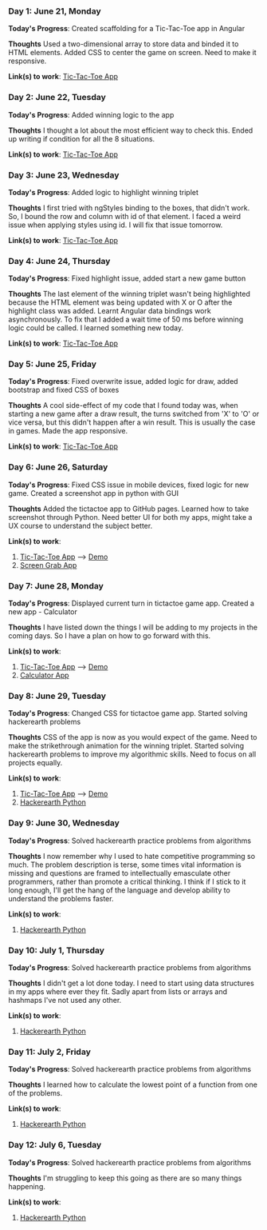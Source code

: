 <!-- # 100 Days Of Code - Log

### Day 0: February 30, 2016 (Example 1)
##### (delete me or comment me out)

**Today's Progress**: Fixed CSS, worked on canvas functionality for the app.

**Thoughts:** I really struggled with CSS, but, overall, I feel like I am slowly getting better at it. Canvas is still new for me, but I managed to figure out some basic functionality.

**Link to work:** [Calculator App](http://www.example.com)

### Day 0: February 30, 2016 (Example 2)
##### (delete me or comment me out)

**Today's Progress**: Fixed CSS, worked on canvas functionality for the app.

**Thoughts**: I really struggled with CSS, but, overall, I feel like I am slowly getting better at it. Canvas is still new for me, but I managed to figure out some basic functionality.

**Link(s) to work**: [Calculator App](http://www.example.com) -->

### Day 1: June 21, Monday

**Today's Progress**: Created scaffolding for a Tic-Tac-Toe app in Angular

**Thoughts** Used a two-dimensional array to store data and binded it to HTML elements. Added CSS to center the game on screen. Need to make it responsive.

**Link(s) to work**: [Tic-Tac-Toe App](https://github.com/anupwritescode/tictactoe)

### Day 2: June 22, Tuesday

**Today's Progress**: Added winning logic to the app

**Thoughts** I thought a lot about the most efficient way to check this. Ended up writing if condition for all the 8 situations. 

**Link(s) to work**: [Tic-Tac-Toe App](https://github.com/anupwritescode/tictactoe)

### Day 3: June 23, Wednesday

**Today's Progress**: Added logic to highlight winning triplet

**Thoughts** I first tried with ngStyles binding to the boxes, that didn't work. So, I bound the row and column with id of that element. I faced a weird issue when applying styles using id. I will fix that issue tomorrow. 

**Link(s) to work**: [Tic-Tac-Toe App](https://github.com/anupwritescode/tictactoe)

### Day 4: June 24, Thursday

**Today's Progress**: Fixed highlight issue, added start a new game button

**Thoughts** The last element of the winning triplet wasn't being highlighted because the HTML element was being updated with X or O after the highlight class was added. Learnt Angular data bindings work asynchronously. To fix that I added a wait time of 50 ms before winning logic could be called. I learned something new today.

**Link(s) to work**: [Tic-Tac-Toe App](https://github.com/anupwritescode/tictactoe)

### Day 5: June 25, Friday

**Today's Progress**: Fixed overwrite issue, added logic for draw, added bootstrap and fixed CSS of boxes

**Thoughts** A cool side-effect of my code that I found today was, when starting a new game after a draw result, the turns switched from 'X' to 'O' or vice versa, but this didn't happen after a win result. This is usually the case in games. Made the app responsive.

**Link(s) to work**: [Tic-Tac-Toe App](https://github.com/anupwritescode/tictactoe)

### Day 6: June 26, Saturday

**Today's Progress**: Fixed CSS issue in mobile devices, fixed logic for new game. Created a screenshot app in python with GUI

**Thoughts** Added the tictactoe app to GitHub pages. Learned how to take screenshot through Python. Need better UI for both my apps, might take a UX course to understand the subject better.

**Link(s) to work**: 
1. [Tic-Tac-Toe App](https://github.com/anupwritescode/tictactoe) --> [Demo](https://anupwritescode.github.io/tictactoe)
2. [Screen Grab App](https://github.com/anupwritescode/screen-grab)

### Day 7: June 28, Monday

**Today's Progress**: Displayed current turn in tictactoe game app. Created a new app - Calculator

**Thoughts** I have listed down the things I will be adding to my projects in the coming days. So I have a plan on how to go forward with this.

**Link(s) to work**: 
1. [Tic-Tac-Toe App](https://github.com/anupwritescode/tictactoe) --> [Demo](https://anupwritescode.github.io/tictactoe)
2. [Calculator App](https://github.com/anupwritescode/calculator-app)

### Day 8: June 29, Tuesday

**Today's Progress**: Changed CSS for tictactoe game app. Started solving hackerearth problems

**Thoughts** CSS of the app is now as you would expect of the game. Need to make the strikethrough animation for the winning triplet. Started solving hackerearth problems to improve my algorithmic skills. Need to focus on all projects equally.

**Link(s) to work**: 
1. [Tic-Tac-Toe App](https://github.com/anupwritescode/tictactoe) --> [Demo](https://anupwritescode.github.io/tictactoe)
2. [Hackerearth Python](https://github.com/anupwritescode/hackerearth-python)

### Day 9: June 30, Wednesday

**Today's Progress**: Solved hackerearth practice problems from algorithms

**Thoughts** I now remember why I used to hate competitive programming so much. The problem description is terse, some times vital information is missing and questions are framed to intellectually emasculate other programmers, rather than promote a critical thinking. I think if I stick to it long enough, I'll get the hang of the language and develop ability to understand the problems faster. 

**Link(s) to work**: 
1. [Hackerearth Python](https://github.com/anupwritescode/hackerearth-python)

### Day 10: July 1, Thursday

**Today's Progress**: Solved hackerearth practice problems from algorithms

**Thoughts** I didn't get a lot done today. I need to start using data structures in my apps where ever they fit. Sadly apart from lists or arrays and hashmaps I've not used any other.

**Link(s) to work**: 
1. [Hackerearth Python](https://github.com/anupwritescode/hackerearth-python)

### Day 11: July 2, Friday

**Today's Progress**: Solved hackerearth practice problems from algorithms

**Thoughts** I learned how to calculate the lowest point of a function from one of the problems. 

**Link(s) to work**: 
1. [Hackerearth Python](https://github.com/anupwritescode/hackerearth-python)

### Day 12: July 6, Tuesday

**Today's Progress**: Solved hackerearth practice problems from algorithms

**Thoughts** I'm struggling to keep this going as there are so many things happening. 

**Link(s) to work**: 
1. [Hackerearth Python](https://github.com/anupwritescode/hackerearth-python)
